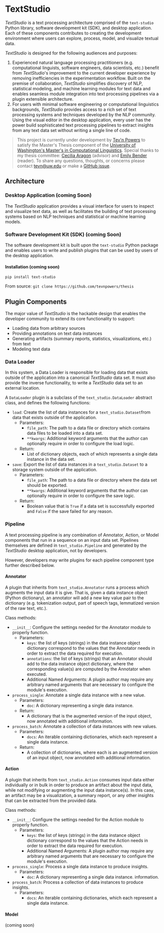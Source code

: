 # TextStudio
*TextStudio* is a text processing architecture comprised of the `text-studio` Python library, software development kit (SDK), and desktop application. Each of these components contributes to creating the development environment where users can explore, process, model, and visualize textual data.

*TextStudio* is designed for the following audiences and purposes:
1. Experienced natural language processing practitioners (e.g. computational linguists, software engineers, data scientists, etc.) benefit from *TextStudio*'s improvement to the current developer experience by removing inefficiencies in the experimentation workflow. Built on the premise of collaboration, *TextStudio* simplifies discovery of NLP, statistical modeling, and machine learning modules for text data and enables seamless module integration into text processing pipelines via a plugin extensible architecture.
2. For users with minimal software engineering or computational linguistics backgrounds, *TextStudio* provides access to a rich set of text processing systems and techniques developed by the NLP community. Using the visual editor in the desktop application, every user has the power build sophisticated text processing pipelines to extract insights from any text data set without writing a single line of code.

> This project is currently under development by [Tev'n Powers](https://www.linkedin.com/in/tevnpowers) to satisfy the Master's Thesis component of the [University of Washington's Master's in Computational Linguistics](https://www.compling.uw.edu/). Special thanks to my thesis committee: [Cecilia Aragon](https://faculty.washington.edu/aragon/) (advisor) and [Emily Bender](https://faculty.washington.edu/ebender/) (reader). To share any questions, thoughts, or concerns please contact tevn@uw.edu or make a [GitHub issue](https://github.com/tevnpowers/thesis/issues).

## Architecture
### Desktop Application (coming Soon)
The *TextStudio* application provides a visual interface for users to inspect and visualize text data, as well as facilitates the building of text processing systems based on NLP techniques and statistical or machine learning models.

### Software Development Kit (SDK) (coming Soon)
The software development kit is built upon the `text-studio` Python package and enables users to write and publish plugins that can be used by users of the desktop application.

#### Installation (coming soon) 
`pip install text-studio`

From source:
`git clone https://github.com/tevnpowers/thesis`  

## Plugin Components
The major value of *TextStudio* is the hackable design that enables the developer community to extend its core functionality to support:
 - Loading data from arbitrary sources
 - Providing annotations on text data instances 
 - Generating artifacts (summary reports, statistics, visualizations, etc.) from text
 - Modeling text data

### Data Loader
In this system, a Data Loader is responsible for loading data that exists outside of the application into a canonical *TextStudio* data set. It must also provide the inverse functionality, to write a *TextStudio* data set to an external location.

A `DataLoader` plugin is a subclass of the `text_studio.DataLoader` abstract class, and defines the following functions:

 - `load`: Create the list of data instances for a `text_studio.Dataset`from data that exists outside of the application.
     - Parameters:
         - `file_path`: The path to a data file or directory which contains data files to be loaded into a data set.
         - `**kwargs`: Additional keyword arguments that the author can optionally require in order to configure the load logic.
     - Return:
         - List of dictionary objects, each of which represents a single data instance in the data set.
 - `save`: Export the list of data instances in a `text_studio.Dataset` to a storage system outside of the application.
     - Parameters:
          - `file_path`: The path to a data file or directory where the data set should be exported.
         - `**kwargs`: Additional keyword arguments that the author can optionally require in order to configure the save logic.
     - Return:
         - Boolean value that is `True` if a data set is successfully exported and `False` if the save failed for any reason.

### Pipeline
A text processing pipeline is any combination of Annotator, Action, or Model components that run in a sequence on an input data set. Pipelines themselves are defined in `text_studio.Pipeline` and generated by the *TextStudio* desktop application, not by developers.

However, developers may write plugins for each pipeline component type further described below.

#### Annotator
A plugin that inherits from `text_studio.Annotator` runs a process which augments the input data it is give. That is, given a data instance object (Python dictionary), an annotator will add a new key value pair to the dictionary (e.g. tokenization output, part of speech tags, lemmatized version of the raw text, etc.).

Class methods:
- `__init__`: Configure the settings needed for the Annotator module to properly function. 
    - Parameters:
        - `keys`: the list of keys (strings) in the data instance object dictionary correspond to the values that the Annotator needs in order to extract the data required for execution.
        - `annotations`: the list of keys (strings) that an Annotator should add to the data instance object dictionary, where the corresponding value(s) are computed by the Annotator when executed.
        - Additional Named Arguments: A plugin author may require any arbitrary named arguments that are necessary to configure the module's execution.
- `process_single`: Annotate a single data instance with a new value.
    - Parameters:
        - `doc`: A dictionary representing a single data instance. 
    - Return:
        - A dictionary that is the augmented version of the input object, now annotated with additional information.
- `process_batch`: Annotate a collection of data instances with new values.
    - Parameters:
        - `docs`: An iterable containing dictionaries, which each represent a single data instance.
    - Return:
        - A collection of dictionaries, where each is an augmented version of an input object, now annotated with additional information.

#### Action
A plugin that inherits from `text_studio.Action` consumes input data either individually or in bulk in order to produce an artifact about the input data, while not modifying or augmenting the input data instance(s). In this case, an artifact may be a visualization, a summary report, or any other insights that can be extracted from the provided data.

Class methods:
- `__init__`: Configure the settings needed for the Action module to properly function. 
    - Parameters:
        - `keys`: the list of keys (strings) in the data instance object dictionary correspond to the values that the Action needs in order to extract the data required for execution.
        - Additional Named Arguments: A plugin author may require any arbitrary named arguments that are necessary to configure the module's execution.
- `process_single`: Process a single data instance to produce insights.
    - Parameters:
        - `doc`: A dictionary representing a single data instance. 
information.
- `process_batch`: Process a collection of data instances to produce insights.
    - Parameters:
        - `docs`: An iterable containing dictionaries, which each represent a single data instance.

#### Model
(coming soon)